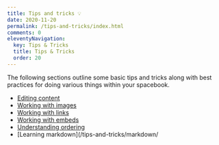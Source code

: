 ```yaml
---
title: Tips and tricks 💡
date: 2020-11-20
permalink: /tips-and-tricks/index.html
comments: 0
eleventyNavigation:
  key: Tips & Tricks
  title: Tips & Tricks
  order: 20 
---
```


The following sections outline some basic tips and tricks along with best practices for doing various things within your spacebook.

* [Editing content](/tips-and-tricks/editing/)
* [Working with images](/tips-and-tricks/images/)
* [Working with links](/tips-and-tricks/links/)
* [Working with embeds](/tips-and-tricks/embeds/)
* [Understanding ordering](/tips-and-tricks/ordering/)
* [Learning markdown](/tips-and-tricks/markdown/
